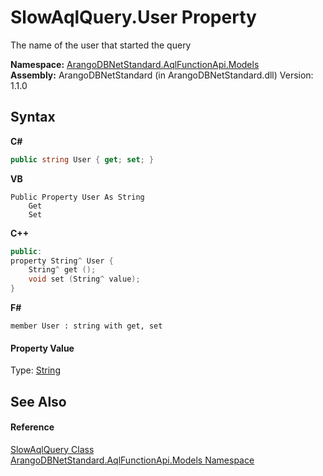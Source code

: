 # SlowAqlQuery.User Property 
 

The name of the user that started the query

**Namespace:**&nbsp;<a href="e03acbe1-782e-533e-7ffe-cd51613ed54f">ArangoDBNetStandard.AqlFunctionApi.Models</a><br />**Assembly:**&nbsp;ArangoDBNetStandard (in ArangoDBNetStandard.dll) Version: 1.1.0

## Syntax

**C#**<br />
``` C#
public string User { get; set; }
```

**VB**<br />
``` VB
Public Property User As String
	Get
	Set
```

**C++**<br />
``` C++
public:
property String^ User {
	String^ get ();
	void set (String^ value);
}
```

**F#**<br />
``` F#
member User : string with get, set

```


#### Property Value
Type: <a href="https://docs.microsoft.com/dotnet/api/system.string" target="_blank" rel="noopener noreferrer">String</a>

## See Also


#### Reference
<a href="ac9b823e-a019-db35-ab0b-188701666f97">SlowAqlQuery Class</a><br /><a href="e03acbe1-782e-533e-7ffe-cd51613ed54f">ArangoDBNetStandard.AqlFunctionApi.Models Namespace</a><br />